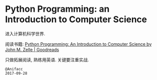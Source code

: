 # Python Programming: an Introduction to Computer Science

进入计算机科学世界.

阅读书籍: [Python Programming: An Introduction to Computer Science by John M. Zelle | Goodreads](https://www.goodreads.com/book/show/9358452-python-programming)

只做拓展阅读, 熟练用英语. 关键要注重实战.

```
@Anifacc
2017-09-28
```